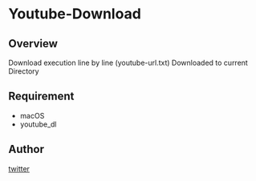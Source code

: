 # Youtube-Download

## Overview

Download execution line by line (youtube-url.txt)
Downloaded to current Directory

## Requirement
- macOS
- youtube_dl

## Author

[twitter](https://twitter.com/RNxtxsx)
